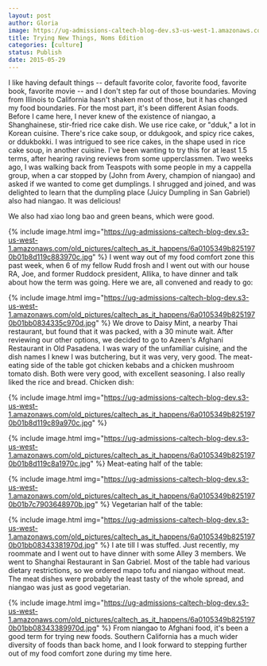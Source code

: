 ```yaml
---
layout: post
author: Gloria
image: https://ug-admissions-caltech-blog-dev.s3-us-west-1.amazonaws.com/old_pictures/caltech_as_it_happens/6a0105349b8251970b01bb08343318970d.jpg
title: Trying New Things, Noms Edition
categories: [culture]
status: Publish
date: 2015-05-29
---
```


I like having default things -- default favorite color, favorite food, favorite book, favorite movie -- and I don't step far out of those boundaries. Moving from Illinois to California hasn't shaken most of those, but it has changed my food boundaries. 
For the most part, it's been different Asian foods. Before I came here, I never knew of the existence of niangao, a Shanghainese, stir-fried rice cake dish. We use rice cake, or "dduk," a lot in Korean cuisine. There's rice cake soup, or ddukgook, and spicy rice cakes, or ddukbokki. I was intrigued to see rice cakes, in the shape used in rice cake soup, in another cuisine. I've been wanting to try this for at least 1.5 terms, after hearing raving reviews from some upperclassmen. Two weeks ago, I was walking back from Teaspots with some people in my a cappella group, when a car stopped by (John from Avery, champion of niangao) and asked if we wanted to come get dumplings. I shrugged and joined, and was delighted to learn that the dumpling place (Juicy Dumpling in San Gabriel) also had niangao. It was delicious!

We also had xiao long bao and green beans, which were good.


{% include image.html img="https://ug-admissions-caltech-blog-dev.s3-us-west-1.amazonaws.com/old_pictures/caltech_as_it_happens/6a0105349b8251970b01b8d119c883970c.jpg" %}
I went way out of my food comfort zone this past week, when 6 of my fellow Rudd frosh and I went out with our house RA, Joe, and former Ruddock president, Allika, to have dinner and talk about how the term was going. Here we are, all convened and ready to go:


{% include image.html img="https://ug-admissions-caltech-blog-dev.s3-us-west-1.amazonaws.com/old_pictures/caltech_as_it_happens/6a0105349b8251970b01bb0834335c970d.jpg" %}
We drove to Daisy Mint, a nearby Thai restaurant, but found that it was packed, with a 30 minute wait. After reviewing our other options, we decided to go to Azeen's Afghani Restaurant in Old Pasadena. I was wary of the unfamiliar cuisine, and the dish names I knew I was butchering, but it was very, very good. The meat-eating side of the table got chicken kebabs and a chicken mushroom tomato dish. Both were very good, with excellent seasoning. I also really liked the rice and bread. Chicken dish:


{% include image.html img="https://ug-admissions-caltech-blog-dev.s3-us-west-1.amazonaws.com/old_pictures/caltech_as_it_happens/6a0105349b8251970b01b8d119c89a970c.jpg" %}

{% include image.html img="https://ug-admissions-caltech-blog-dev.s3-us-west-1.amazonaws.com/old_pictures/caltech_as_it_happens/6a0105349b8251970b01b8d119c8a1970c.jpg" %}
Meat-eating half of the table:


{% include image.html img="https://ug-admissions-caltech-blog-dev.s3-us-west-1.amazonaws.com/old_pictures/caltech_as_it_happens/6a0105349b8251970b01b7c7903648970b.jpg" %}
Vegetarian half of the table:


{% include image.html img="https://ug-admissions-caltech-blog-dev.s3-us-west-1.amazonaws.com/old_pictures/caltech_as_it_happens/6a0105349b8251970b01bb08343381970d.jpg" %}
I ate till I was stuffed. Just recently, my roommate and I went out to have dinner with some Alley 3 members. We went to Shanghai Restaurant in San Gabriel. Most of the table had various dietary restrictions, so we ordered mapo tofu and niangao without meat. The meat dishes were probably the least tasty of the whole spread, and niangao was just as good vegetarian.


{% include image.html img="https://ug-admissions-caltech-blog-dev.s3-us-west-1.amazonaws.com/old_pictures/caltech_as_it_happens/6a0105349b8251970b01bb08343389970d.jpg" %}
From niangao to Afghani food, it's been a good term for trying new foods. Southern California has a much wider diversity of foods than back home, and I look forward to stepping further out of my food comfort zone during my time here.

